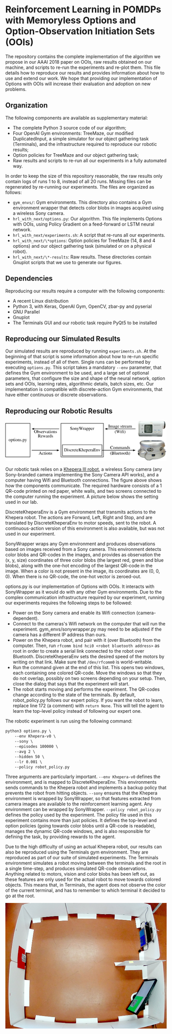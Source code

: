 # Reinforcement Learning in POMDPs with Memoryless Options and Option-Observation Initiation Sets (OOIs)

The repository contains the complete implementation of the algorithm we propose in our AAAI 2018 paper on OOIs, raw results obtained on our machine, and scripts to re-run the experiments and re-plot them. This file details how to reproduce our results and provides information about how to use and extend our work. We hope that providing our implementation of Options with OOIs will increase their evaluation and adoption on new problems.

## Organization

The following components are available as supplementary material:

* The complete Python 3 source code of our algorithm;
* Four OpenAI Gym environments: TreeMaze, our modified DuplicatedInput, a simple simulator for our object gathering task (Terminals), and the infrastructure required to reproduce our robotic results;
* Option policies for TreeMaze and our object gathering task;
* Raw results and scripts to re-run all our experiments in a fully automated way.

In order to keep the size of this repository reasonable, the raw results only contain logs of runs 1 to 8, instead of all 20 runs. Missing files can be regenerated by re-running our experiments. The files are organized as follows:

* `gym_envs/`: Gym environments. This directory also contains a Gym environment wrapper that detects color blobs in images acquired using a wireless Sony camera.
* `hrl_with_next/options.py`: Our algorithm. This file implements Options with OOIs, using Policy Gradient on a feed-forward or LSTM neural network.
* `hrl_with_next/experiments.sh`: A script that re-runs all our experiments.
* `hrl_with_next/\*options`: Option policies for TreeMaze (14, 8 and 4 options) and our object gathering task (simulated or on a physical robot).
* `hrl_with_next/\*-results`: Raw results. These directories contain Gnuplot scripts that we use to generate our figures.

## Dependencies

Reproducing our results require a computer with the following components:

* A recent Linux distribution
* Python 3, with Keras, OpenAI Gym, OpenCV, zbar-py and pyserial
* GNU Parallel
* Gnuplot
* The Terminals GUI and our robotic task require PyQt5 to be installed

## Reproducing our Simulated Results

Our simulated results are reproduced by running `experiments.sh`. At the beginning of that script is some information about how to re-run specific experiments, instead of all of them. Single runs can be performed by executing `options.py`. This script takes a mandatory `--env` parameter, that defines the Gym environment to be used, and a large set of optional parameters, that configure the size and shape of the neural network, option sets and OOIs, learning rates, algorithmic details, batch sizes, etc. Our implementation is compatible with discrete-action Gym environments, that have either continuous or discrete observations.

## Reproducing our Robotic Results

![Information flow](khepera_env.png)

Our robotic task relies on a [Khepera III robot](http://www.k-team.com/mobile-robotics-products/old-products/khepera-iii), a wireless Sony camera (any Sony-branded camera implementing the Sony Camera API works), and a computer having Wifi and Bluetooth connections. The figure above shows how the components communicate. The required hardware consists of a 1 QR-code printed on red paper, white walls, and two screens connected to the computer running the experiment. A picture below shows the setting used in our lab.

DiscreteKheperaEnv is a Gym environment that transmits actions to the Khepera robot. The actions are Forward, Left, Right and Stop, and are translated by DiscreteKheperaEnv to motor speeds, sent to the robot. A continuous-action version of this environment is also available, but was not used in our experiment. 

SonyWrapper wraps any Gym environment and produces observations based on images received from a Sony camera. This environment detects color blobs and QR-codes in the images, and provides as observation the (x, y, size) coordinates of three color blobs (the largest red, green and blue blobs), along with the one-hot encoding of the largest QR-code in the image. When a color is not present in the image, its coordinates are (0, 0, 0). When there is no QR-code, the one-hot vector is zeroed-out.

options.py is our implementation of Options with OOIs. It interacts with SonyWrapper as it would do with any other Gym environments. Due to the complex communication infrastructure required by our experiment, running our experiments requires the following steps to be followed:

* Power on the Sony camera and enable its Wifi connection (camera-dependent).
* Connect to the cameras's Wifi network on the computer that will run the experiment. gym_envs/sonywrapper.py may need to be adjusted if the camera has a different IP address than ours.
* Power on the Khepera robot, and pair with it (over Bluetooth) from the computer. Then, run `rfcomm bind hci0 <robot bluetooth address>` as root in order to create a serial link connected to the robot over Bluetooth. DiscreteKheperaEnv sets the desired speed of the motors by writing on that link. Make sure that `/dev/rfcomm0` is world-writable.
* Run the command given at the end of this list. This opens two windows, each containing one colored QR-code. Move the windows so that they do not overlap, possibly on two screens depending on your setup. Then, close the dialog that says that the experiment will start.
* The robot starts moving and performs the experiment. The QR-codes change according to the state of the terminals. By default, robot_policy.py follows our expert policy. If you want the robot to learn, replace line 172 (a comment) with `return None`. This will tell the agent to learn the top-level policy instead of following our expert one.

The robotic experiment is run using the following command:

```
python3 options.py \
    --env Khepera-v0 \
    --sony \
    --episodes 100000 \
    --avg 2 \
    --hidden 50 \
    --lr 0.001 \
    --policy robot_policy.py
```

Three arguments are particularly important. `--env Khepera-v0` defines the environment, and is mapped to DiscreteKheperaEnv. This environments sends commands to the Khepera robot and implements a backup policy that prevents the robot from hitting objects. `--sony` ensures that the Khepera environment is wrapped by SonyWrapper, so that features extracted from camera images are available to the reinforcement learning agent. Any environment can be wrapped by SonyWrapper. `--policy robot_policy.py` defines the policy used by the experiment. The policy file used in this experiment contains more than just policies. It defines the top-level and option policies (going towards color blobs until a QR-code is readable), manages the dynamic QR-code windows, and is also responsible for defining the task, by providing rewards to the agent.

Due to the high difficulty of using an actual Khepera robot, our results can also be reproduced using the Terminals gym environment. They are reproduced as part of our suite of simulated experiments. The Terminals environment simulates a robot moving between the terminals and the root in a single time-step, and produces simulated QR-code observations. Anything related to motors, vision and color blobs has been left out, as these features are only used for the actual robot to move towards colored objects. This means that, in Terminals, the agent does not observe the color of the current terminal, and has to remember to which terminal it decided to go at the root.

![Khepera setup in our lab](khepera_setup.jpg)
